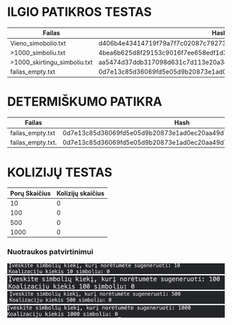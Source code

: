 # ILGIO PATIKROS TESTAS

|             Failas            |                               Hash                             |
|-------------------------------|----------------------------------------------------------------|
| Vieno_simobolio.txt           |d406b4e43414719f79a7f7c02087c792734a43aab6e7f4352dcbc016c1b1abc4|
| >1000_simboliu.txt            |4bea6b625d8f29153c9016f7ee658edf1d33ff3da83390fb7ac50ea77a1673cd|
| >1000_skirtingu_simboliu.txt  |aa5474d37ddb317098d631c7d113e20a3c9e8289bad29a6242f96e499d5dd30b|
| failas_empty.txt              |0d7e13c85d36069fd5e05d9b20873e1ad0ec20aa49d7fd698e9ca24c54067e5c|


# DETERMIŠKUMO PATIKRA

|             Failas            |                               Hash                              |
|-------------------------------|-----------------------------------------------------------------|
| failas_empty.txt              | 0d7e13c85d36069fd5e05d9b20873e1ad0ec20aa49d7fd698e9ca24c54067e5c|
| failas_empty.txt.             | 0d7e13c85d36069fd5e05d9b20873e1ad0ec20aa49d7fd698e9ca24c54067e5c|

# KOLIZIJŲ TESTAS

|         Porų Skaičius         |                       Kolizijų skaičius                         |
|-------------------------------|-----------------------------------------------------------------|
| 10                            |                               0                                 |
| 100                           |                               0                                 |
| 500                           |                               0                                 |
| 1000                          |                               0                                 |

### Nuotraukos patvirtinimui

![alt text](<Screenshot 2025-09-19 at 15.23.00.png>)
![alt text](<Screenshot 2025-09-19 at 15.23.13.png>)
![alt text](<Screenshot 2025-09-19 at 15.23.26.png>)
![alt text](<Screenshot 2025-09-19 at 15.27.14.png>)